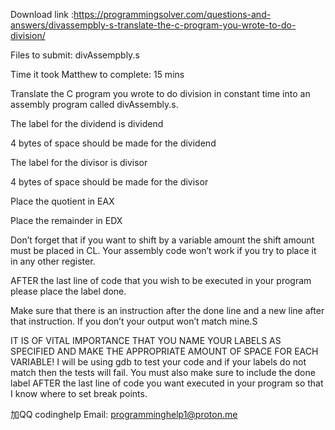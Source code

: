 Download link :https://programmingsolver.com/questions-and-answers/divassempbly-s-translate-the-c-program-you-wrote-to-do-division/

Files to submit: divAssempbly.s

Time it took Matthew to complete: 15 mins

Translate the C program you wrote to do division in constant time into an assembly program called divAssembly.s.

The label for the dividend is dividend

4 bytes of space should be made for the dividend

The label for the divisor is divisor

4 bytes of space should be made for the divisor

Place the quotient in EAX

Place the remainder in EDX

Don’t forget that if you want to shift by a variable amount the shift amount must be placed in CL. Your assembly code won’t work if you try to place it in any other register.

AFTER the last line of code that you wish to be executed in your program please place the label done.

Make sure that there is an instruction after the done line and a new line after that instruction. If you don’t your output won’t match mine.S

IT IS OF VITAL IMPORTANCE THAT YOU NAME YOUR LABELS AS SPECIFIED AND MAKE THE APPROPRIATE AMOUNT OF SPACE FOR EACH VARIABLE! I will be using gdb to test your code and if your labels do not match then the tests will fail. You must also make sure to include the done label AFTER the last line of code you want executed in your program so that I know where to set break points.

加QQ codinghelp Email: programminghelp1@proton.me
